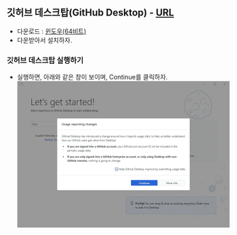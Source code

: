 ## 깃허브 데스크탑(GitHub Desktop) - [URL](https://desktop.github.com/)
- 다운로드 : [윈도우(64비트)](https://desktop.githubusercontent.com/releases/1.6.2-f9fea0e6/GitHubDesktopSetup.exe)
- 다운받아서 설치하자.
### 깃허브 데스크탑 실행하기
- 실행하면, 아래와 같은 창이 보이며, Continue를 클릭하자.  
![img/github_desktop_01-2.jpg](img/github_desktop_01-2.jpg)  
